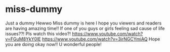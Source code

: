 # miss-dummy
Just a dummy
Hewwo Miss dummy is here
I hope you viewers and readers are having amazing time!!
If one of you guys or girls feeling sad cause of life issues??!
Pls watch this video?!
https://www.youtube.com/watch?v=FGuM8YkY0lE
https://www.youtube.com/watch?v=3irNGCYmiAQ
Hope you are doing okay now!! U wonderful people!

